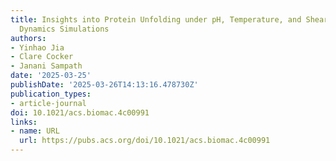 ```yaml
---
title: Insights into Protein Unfolding under pH, Temperature, and Shear Using Molecular
  Dynamics Simulations
authors:
- Yinhao Jia
- Clare Cocker
- Janani Sampath
date: '2025-03-25'
publishDate: '2025-03-26T14:13:16.478730Z'
publication_types:
- article-journal
doi: 10.1021/acs.biomac.4c00991
links:
- name: URL
  url: https://pubs.acs.org/doi/10.1021/acs.biomac.4c00991
---
```

